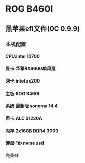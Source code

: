 # ROG B460I 
## 黑苹果efi文件(0C 0.9.9)
### 本机配置
#### CPU:intel 10700
#### 显卡:华擎RX6600单风扇
#### 网卡:intel ax200
#### 主板:ROG B460I
#### 系统:最新版 sonoma 14.4
#### 声卡:ALC S1220A
#### 内存:2x16GB DDR4 3000
#### 硬盘:1tb nvme ssd

完美efi
